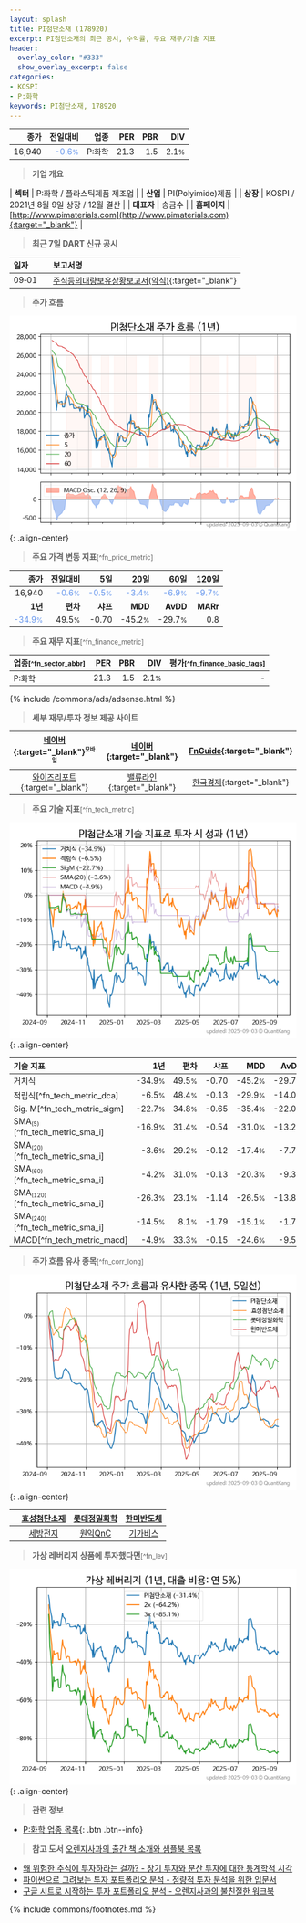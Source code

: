 ```yaml
---
layout: splash
title: PI첨단소재 (178920)
excerpt: PI첨단소재의 최근 공시, 수익률, 주요 재무/기술 지표
header:
  overlay_color: "#333"
  show_overlay_excerpt: false
categories:
- KOSPI
- P:화학
keywords: PI첨단소재, 178920
---
```


| **종가** | **전일대비** | **업종** | **PER** | **PBR** | **DIV** |
| -------: | -----------: | -------: | ------: | ------: | ------: |
| 16,940 | <span style="color: cornflowerblue">-0.6<small>%</small></span> | P:화학 | 21.3 | 1.5 | 2.1<small>%</small> |

<!-- more -->


> **기업 개요**<a id="company"></a>

| <span style="white-space:nowrap;">**섹터**</span> | P:화학 / 플라스틱제품 제조업 |
| <span style="white-space:nowrap;">**산업**</span> | PI(Polyimide)제품 |
| <span style="white-space:nowrap;">**상장**</span> | KOSPI / 2021년 8월 9일 상장 / 12월 결산 |
| <span style="white-space:nowrap;">**대표자**</span> | 송금수 |
| <span style="white-space:nowrap;">**홈페이지**</span> | [http://www.pimaterials.com](http://www.pimaterials.com){:target="_blank"} |


> **최근 7일 DART 신규 공시**<a id="dart"></a>

| **일자** |      | **보고서명** |
| :------- | :--- | :----------- |
| 09&#x2011;01 | | [주식등의대량보유상황보고서(약식)](https://dart.fss.or.kr/dsaf001/main.do?rcpNo=20250901000374){:target="_blank"} |


> **주가 흐름**<a id="price"></a>

![178920](/stock/images/178920.png){: .align-center}


> **주요 가격 변동 지표**<small>[^fn_price_metric]</small>

| **종가** | **전일대비** | **5일** | **20일** | **60일** | **120일** |
| -------: | -----------: | ------: | -------: | -------: | --------: |
| 16,940 | <span style="color: cornflowerblue">-0.6<small>%</small></span> | <span style="color: cornflowerblue">-0.5<small>%</small></span> | <span style="color: cornflowerblue">-3.4<small>%</small></span> | <span style="color: cornflowerblue">-6.9<small>%</small></span> | <span style="color: cornflowerblue">-9.7<small>%</small></span> |
| **1년** | **편차** | **샤프** | **MDD** | **AvDD** | **MARr** |
| <span style="color: cornflowerblue">-34.9<small>%</small></span> | 49.5<small>%</small> | -0.70 | -45.2<small>%</small> | -29.7<small>%</small> | 0.8 |


> **주요 재무 지표**<small>[^fn_finance_metric]</small>

| **업종**<small>[^fn_sector_abbr]</small> | **PER** | **PBR** | **DIV** | **평가**<small>[^fn_finance_basic_tags]</small> |
| :--------------------------------------- | ------: | ------: | ------: | ----------------------------------------------: |
| P:화학 | 21.3 | 1.5 | 2.1<small>%</small> | - |



{% include /commons/ads/adsense.html %}

> **세부 재무/투자 정보 제공 사이트**

| [네이버](https://m.stock.naver.com/domestic/stock/178920/finance/summary){:target="_blank"}<sup><small>모바일</small></sup> | [네이버](https://finance.naver.com/item/coinfo.naver?code=178920){:target="_blank"} | [FnGuide](https://comp.fnguide.com/SVO2/ASP/SVD_Invest.asp?gicode=A178920&MenuYn=Y){:target="_blank"} |
| :---: | :---: | :---: |
| [와이즈리포트](https://comp.wisereport.co.kr/company/c1040001.aspx?cmp_cd=178920){:target="_blank"} | [밸류라인](https://www.valueline.co.kr/finance/summary/178920){:target="_blank"} | [한국경제](https://markets.hankyung.com/stock/178920/financial-summary){:target="_blank"} |


> **주요 기술 지표**<small>[^fn_tech_metric]</small>


![178920](/stock/images/178920_tech.png){: .align-center}

| **기술 지표** | **1년** | **편차** | **샤프** | **MDD** | **AvDD** |
| :------------ | ------: | -----------: | -------: | ------: | -------: |
| 거치식 | -34.9<small>%</small> | 49.5<small>%</small> | -0.70 | -45.2<small>%</small> | -29.7<small>%</small> |
| 적립식[^fn_tech_metric_dca] | -6.5<small>%</small> | 48.4<small>%</small> | -0.13 | -29.9<small>%</small> | -14.0<small>%</small> |
| Sig. M[^fn_tech_metric_sigm] | -22.7<small>%</small> | 34.8<small>%</small> | -0.65 | -35.4<small>%</small> | -22.0<small>%</small> |
| SMA<small><sub>(5)</sub></small>[^fn_tech_metric_sma_i] | -16.9<small>%</small> | 31.4<small>%</small> | -0.54 | -31.0<small>%</small> | -13.2<small>%</small> |
| SMA<small><sub>(20)</sub></small>[^fn_tech_metric_sma_i] | -3.6<small>%</small> | 29.2<small>%</small> | -0.12 | -17.4<small>%</small> | -7.7<small>%</small> |
| SMA<small><sub>(60)</sub></small>[^fn_tech_metric_sma_i] | -4.2<small>%</small> | 31.0<small>%</small> | -0.13 | -20.3<small>%</small> | -9.3<small>%</small> |
| SMA<small><sub>(120)</sub></small>[^fn_tech_metric_sma_i] | -26.3<small>%</small> | 23.1<small>%</small> | -1.14 | -26.5<small>%</small> | -13.8<small>%</small> |
| SMA<small><sub>(240)</sub></small>[^fn_tech_metric_sma_i] | -14.5<small>%</small> | 8.1<small>%</small> | -1.79 | -15.1<small>%</small> | -1.7<small>%</small> |
| MACD[^fn_tech_metric_macd] | -4.9<small>%</small> | 33.3<small>%</small> | -0.15 | -24.6<small>%</small> | -9.5<small>%</small> |


> **주가 흐름 유사 종목**<a id="corr"></a><small>[^fn_corr_long]</small>

![178920](/stock/images/178920_corr.png){: .align-center}

|       | [효성첨단소재](/298050/) | [롯데정밀화학](/004000/) | [한미반도체](/042700/) |
| :---: | :------------------------------------: | :------------------------------------: | :------------------------------------: |
|       | [세방전지](/004490/) | [원익QnC](/074600/) | [기가비스](/420770/) |


> **가상 레버리지 상품에 투자했다면**<a id="2x"></a><small>[^fn_lev]</small>

![178920](/stock/images/178920_2x.png){: .align-center}


> **관련 정보**

- [P:화학 업종 목록](/stats/sector/kospi_업종_화학_종목/){: .btn .btn--info}

> **참고 도서** [오렌지사과의 출간 책 소개와 샘플북 목록](https://kongdori.tistory.com/691)

- [왜 위험한 주식에 투자하라는 걸까? - 장기 투자와 분산 투자에 대한 통계학적 시각](https://kongdori.tistory.com/421)
- [파이썬으로 그려보는 투자 포트폴리오 분석  - 정량적 투자 분석을 위한 입문서](https://kongdori.tistory.com/643)
- [구글 시트로 시작하는 투자 포트폴리오 분석 - 오렌지사과의 불친절한 워크북](https://kongdori.tistory.com/449)


{% include commons/footnotes.md %}